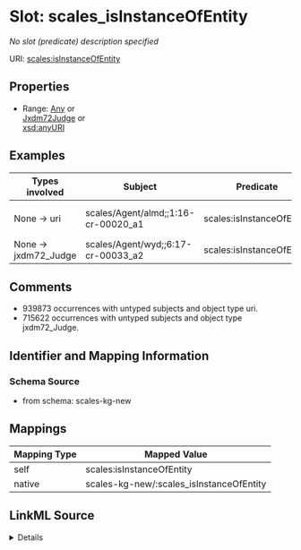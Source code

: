 

# Slot: scales_isInstanceOfEntity


_No slot (predicate) description specified_





URI: [scales:isInstanceOfEntity](http://schemas.scales-okn.org/rdf/scales#isInstanceOfEntity)



<!-- no inheritance hierarchy -->








## Properties

* Range: [Any](../classes/Any.md)&nbsp;or&nbsp;<br />[Jxdm72Judge](../classes/Jxdm72Judge.md)&nbsp;or&nbsp;<br />[xsd:anyURI](xsd:anyURI)






## Examples

| Types involved | Subject | Predicate | Object |
| --- | --- | --- | --- |
| None → uri | scales/Agent/almd;;1:16-cr-00020_a1 | scales:isInstanceOfEntity | scales/PartyEntity/SPID-GOVERNMENT-ST-025-000001969 |
| None → jxdm72_Judge | scales/Agent/wyd;;6:17-cr-00033_a2 | scales:isInstanceOfEntity | scales/JudgeEntity/SJ001755 |


## Comments

* 939873 occurrences with untyped subjects and object type uri.
* 715622 occurrences with untyped subjects and object type jxdm72_Judge.

## Identifier and Mapping Information







### Schema Source


* from schema: scales-kg-new




## Mappings

| Mapping Type | Mapped Value |
| ---  | ---  |
| self | scales:isInstanceOfEntity |
| native | scales-kg-new/:scales_isInstanceOfEntity |




## LinkML Source

<details>

```yaml
name: scales_isInstanceOfEntity
description: No slot (predicate) description specified
comments:
- 939873 occurrences with untyped subjects and object type uri.
- 715622 occurrences with untyped subjects and object type jxdm72_Judge.
examples:
- description: None → uri
  object:
    example_object: scales/PartyEntity/SPID-GOVERNMENT-ST-025-000001969
    example_object_type: uri
    example_predicate: scales:isInstanceOfEntity
    example_subject: scales/Agent/almd;;1:16-cr-00020_a1
    example_subject_type: None
- description: None → jxdm72_Judge
  object:
    example_object: scales/JudgeEntity/SJ001755
    example_object_type: jxdm72_Judge
    example_predicate: scales:isInstanceOfEntity
    example_subject: scales/Agent/wyd;;6:17-cr-00033_a2
    example_subject_type: None
from_schema: scales-kg-new
rank: 1000
slot_uri: scales:isInstanceOfEntity
alias: scales_isInstanceOfEntity
range: Any
any_of:
- range: jxdm72_Judge
- range: uri

```
</details>